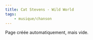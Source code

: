 ```yaml
---
title: Cat Stevens - Wild World
tags:
    - musique/chanson
---
```


Page créée automatiquement, mais vide.
